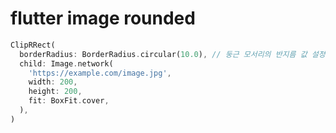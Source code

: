 # flutter image rounded

```dart
ClipRRect(
  borderRadius: BorderRadius.circular(10.0), // 둥근 모서리의 반지름 값 설정
  child: Image.network(
    'https://example.com/image.jpg',
    width: 200,
    height: 200,
    fit: BoxFit.cover,
  ),
)
```
